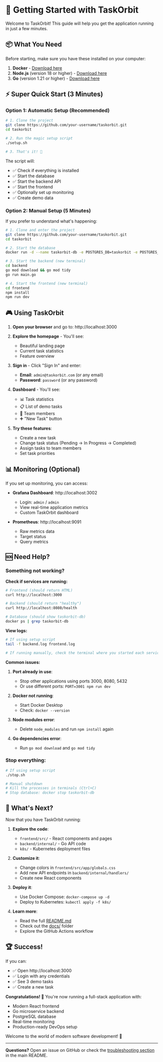 # 🚀 Getting Started with TaskOrbit

Welcome to TaskOrbit! This guide will help you get the application running in just a few minutes.

## 📦 What You Need

Before starting, make sure you have these installed on your computer:

1. **Docker** - [Download here](https://docs.docker.com/get-docker/)
2. **Node.js** (version 18 or higher) - [Download here](https://nodejs.org/)
3. **Go** (version 1.21 or higher) - [Download here](https://golang.org/dl/)

## ⚡ Super Quick Start (3 Minutes)

### Option 1: Automatic Setup (Recommended)

```bash
# 1. Clone the project
git clone https://github.com/your-username/taskorbit.git
cd taskorbit

# 2. Run the magic setup script
./setup.sh

# 3. That's it! 🎉
```

The script will:
- ✅ Check if everything is installed
- ✅ Start the database
- ✅ Start the backend API
- ✅ Start the frontend
- ✅ Optionally set up monitoring
- ✅ Create demo data

### Option 2: Manual Setup (5 Minutes)

If you prefer to understand what's happening:

```bash
# 1. Clone and enter the project
git clone https://github.com/your-username/taskorbit.git
cd taskorbit

# 2. Start the database
docker run -d --name taskorbit-db -e POSTGRES_DB=taskorbit -e POSTGRES_USER=taskorbit -e POSTGRES_PASSWORD=taskorbit123 -p 5432:5432 postgres:15-alpine

# 3. Start the backend (new terminal)
cd backend
go mod download && go mod tidy
go run main.go

# 4. Start the frontend (new terminal)
cd frontend
npm install
npm run dev
```

## 🎮 Using TaskOrbit

1. **Open your browser** and go to: http://localhost:3000

2. **Explore the homepage** - You'll see:
   - Beautiful landing page
   - Current task statistics
   - Feature overview

3. **Sign in** - Click "Sign In" and enter:
   - **Email**: `admin@taskorbit.com` (or any email)
   - **Password**: `password` (or any password)

4. **Dashboard** - You'll see:
   - 📊 Task statistics
   - 📋 List of demo tasks
   - 👥 Team members
   - ➕ "New Task" button

5. **Try these features**:
   - Create a new task
   - Change task status (Pending → In Progress → Completed)
   - Assign tasks to team members
   - Set task priorities

## 📊 Monitoring (Optional)

If you set up monitoring, you can access:

- **Grafana Dashboard**: http://localhost:3002
  - Login: `admin` / `admin`
  - View real-time application metrics
  - Custom TaskOrbit dashboard

- **Prometheus**: http://localhost:9091
  - Raw metrics data
  - Target status
  - Query metrics

## 🆘 Need Help?

### Something not working?

**Check if services are running:**
```bash
# Frontend (should return HTML)
curl http://localhost:3000

# Backend (should return "healthy")
curl http://localhost:8080/health

# Database (should show taskorbit-db)
docker ps | grep taskorbit-db
```

**View logs:**
```bash
# If using setup script
tail -f backend.log frontend.log

# If running manually, check the terminal where you started each service
```

**Common issues:**

1. **Port already in use**: 
   - Stop other applications using ports 3000, 8080, 5432
   - Or use different ports: `PORT=3001 npm run dev`

2. **Docker not running**: 
   - Start Docker Desktop
   - Check: `docker --version`

3. **Node modules error**: 
   - Delete `node_modules` and run `npm install` again

4. **Go dependencies error**: 
   - Run `go mod download` and `go mod tidy`

### Stop everything:
```bash
# If using setup script
./stop.sh

# Manual shutdown
# Kill the processes in terminals (Ctrl+C)
# Stop database: docker stop taskorbit-db
```

## 🎯 What's Next?

Now that you have TaskOrbit running:

1. **Explore the code**:
   - `frontend/src/` - React components and pages
   - `backend/internal/` - Go API code
   - `k8s/` - Kubernetes deployment files

2. **Customize it**:
   - Change colors in `frontend/src/app/globals.css`
   - Add new API endpoints in `backend/internal/handlers/`
   - Create new React components

3. **Deploy it**:
   - Use Docker Compose: `docker-compose up -d`
   - Deploy to Kubernetes: `kubectl apply -f k8s/`

4. **Learn more**:
   - Read the full [README.md](README.md)
   - Check out the [docs/](docs/) folder
   - Explore the GitHub Actions workflow

## 🏆 Success!

If you can:
- ✅ Open http://localhost:3000
- ✅ Login with any credentials
- ✅ See 3 demo tasks
- ✅ Create a new task

**Congratulations! 🎉** You're now running a full-stack application with:
- Modern React frontend
- Go microservice backend
- PostgreSQL database
- Real-time monitoring
- Production-ready DevOps setup

Welcome to the world of modern software development! 🚀

---

**Questions?** Open an issue on GitHub or check the [troubleshooting section](README.md#troubleshooting) in the main README.
